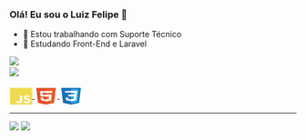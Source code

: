 ### Olá! Eu sou o Luiz Felipe 👋

- 🔭 Estou trabalhando com Suporte Técnico
- 🌱 Estudando Front-End e Laravel

<div align="align">
  <a href="https://github.com/Dkluizz">
  <img height="118em" src="https://github-readme-stats.vercel.app/api?username=Dkluizz&show_icons=true&theme=dark&include_all_commits=true&count_private=true"/>
</div>
  
 <div>
   <a href="https://github.com/Dkluizz">
   <img height="120em" src="https://github-readme-stats.vercel.app/api/top-langs/?username=Dkluizz&layout=compact&langs_count=7&theme=dark"/>
  </div>
  
<div style="display: inline_block"><br>
  <img align="center" alt="Js" height="30" width="40" src="https://raw.githubusercontent.com/devicons/devicon/master/icons/javascript/javascript-plain.svg">
  <img align="center" alt="HTML" height="30" width="40" src="https://raw.githubusercontent.com/devicons/devicon/master/icons/html5/html5-original.svg">
  <img align="center" alt="CSS" height="30" width="40" src="https://raw.githubusercontent.com/devicons/devicon/master/icons/css3/css3-original.svg">
  
</div>

_________________________________________________________________________________________________________________________________________________________________________

<div> 
  <a href = "mailto:luizmusician@gmail.com"><img src="https://img.shields.io/badge/-Gmail-%23333?style=for-the-badge&logo=gmail&logoColor=white" target="_blank"></a>
  <a href="https://www.linkedin.com/in/luiz-felipe-silva-santos-187bb5214/" target="_blank"><img src="https://img.shields.io/badge/-LinkedIn-%230077B5?style=for-the-badge&logo=linkedin&logoColor=white" target="_blank"></a> 
 
</div>
